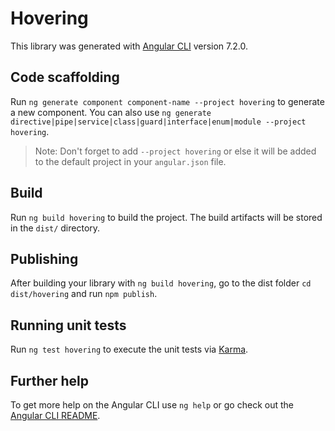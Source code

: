 # Hovering

This library was generated with [Angular CLI](https://github.com/angular/angular-cli) version 7.2.0.

## Code scaffolding

Run `ng generate component component-name --project hovering` to generate a new component. You can also use `ng generate directive|pipe|service|class|guard|interface|enum|module --project hovering`.
> Note: Don't forget to add `--project hovering` or else it will be added to the default project in your `angular.json` file. 

## Build

Run `ng build hovering` to build the project. The build artifacts will be stored in the `dist/` directory.

## Publishing

After building your library with `ng build hovering`, go to the dist folder `cd dist/hovering` and run `npm publish`.

## Running unit tests

Run `ng test hovering` to execute the unit tests via [Karma](https://karma-runner.github.io).

## Further help

To get more help on the Angular CLI use `ng help` or go check out the [Angular CLI README](https://github.com/angular/angular-cli/blob/master/README.md).
